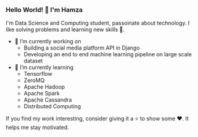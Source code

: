 ### Hello World! 👋 I'm Hamza



I'm Data Science and Computing student, passoinate about technology. I like solving problems and learning new skills 📖. 

- 🔭 I’m currently working on 
  - Building a social media platform API in Django 
  - Developing an end to end machine learning pipeline on large scale dataset 
- 🌱 I’m currently learning
  - Tensorflow
  - ZeroMQ
  - Apache Hadoop
  - Apache Spark
  - Apache Cassandra
  - Distributed Computing 
 <!--
- 👯 I’m looking to collaborate on ...
- 🤔 I’m looking for help with ...
- 💬 Ask me about ...
- 📫 How to reach me: ...
- 😄 Pronouns: ...
- ⚡ Fun fact: ...
-
-->

If you find my work interesting, consider giving it a ⭐ to show some ❤️. It helps me stay motivated.
